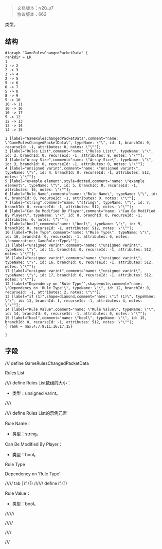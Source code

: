 # <!-- md:samp GameRulesChangedPacketData -->

> 文档版本：r/20_u7<br/>协议版本：662

<!-- md:samp GameRulesChangedPacketData -->类型。

## 结构

```viz
digraph "GameRulesChangedPacketData" {
rankdir = LR
1
1 -> 2
2 -> 3
3 -> 4
2 -> 5
5 -> 6
6 -> 7
5 -> 8
8 -> 9
5 -> 10
10 -> 11
10 -> 16
10 -> 17
5 -> 12
12 -> 13
13 -> 14
14 -> 15

1 [label="GameRulesChangedPacketData",comment="name: \"GameRulesChangedPacketData\", typeName: \"\", id: 1, branchId: 0, recurseId: -1, attributes: 0, notes: \"\""];
2 [label="Rules List",comment="name: \"Rules List\", typeName: \"\", id: 2, branchId: 0, recurseId: -1, attributes: 8, notes: \"\""];
3 [label="Array Size",comment="name: \"Array Size\", typeName: \"\", id: 3, branchId: 0, recurseId: -1, attributes: 0, notes: \"\""];
4 [label="unsigned varint",comment="name: \"unsigned varint\", typeName: \"\", id: 4, branchId: 0, recurseId: -1, attributes: 512, notes: \"\""];
5 [label="example element",style=dotted,comment="name: \"example element\", typeName: \"\", id: 5, branchId: 0, recurseId: -1, attributes: 16, notes: \"\""];
6 [label="Rule Name",comment="name: \"Rule Name\", typeName: \"\", id: 6, branchId: 0, recurseId: -1, attributes: 0, notes: \"\""];
7 [label="string",comment="name: \"string\", typeName: \"\", id: 7, branchId: 0, recurseId: -1, attributes: 512, notes: \"\""];
8 [label="Can Be Modified By Player",comment="name: \"Can Be Modified By Player\", typeName: \"\", id: 8, branchId: 0, recurseId: -1, attributes: 0, notes: \"\""];
9 [label="bool",comment="name: \"bool\", typeName: \"\", id: 9, branchId: 0, recurseId: -1, attributes: 512, notes: \"\""];
10 [label="Rule Type",comment="name: \"Rule Type\", typeName: \"\", id: 10, branchId: 0, recurseId: -1, attributes: 0, notes: \"enumeration: GameRule::Type\""];
11 [label="unsigned varint",comment="name: \"unsigned varint\", typeName: \"\", id: 11, branchId: 0, recurseId: -1, attributes: 512, notes: \"\""];
16 [label="unsigned varint",comment="name: \"unsigned varint\", typeName: \"\", id: 16, branchId: 0, recurseId: -1, attributes: 512, notes: \"\""];
17 [label="unsigned varint",comment="name: \"unsigned varint\", typeName: \"\", id: 17, branchId: 0, recurseId: -1, attributes: 512, notes: \"\""];
12 [label="Dependency on 'Rule Type'",shape=note,comment="name: \"Dependency on 'Rule Type'\", typeName: \"\", id: 12, branchId: 0, recurseId: -1, attributes: 2, notes: \"\""];
13 [label="if (1)",shape=diamond,comment="name: \"if (1)\", typeName: \"\", id: 13, branchId: 1, recurseId: -1, attributes: 4, notes: \"\""];
14 [label="Rule Value",comment="name: \"Rule Value\", typeName: \"\", id: 14, branchId: 0, recurseId: -1, attributes: 0, notes: \"\""];
15 [label="bool",comment="name: \"bool\", typeName: \"\", id: 15, branchId: 0, recurseId: -1, attributes: 512, notes: \"\""];
{ rank = max;4;7;9;11;16;17;15}

}

```

## 字段

/// define
GameRulesChangedPacketData

Rules List

//// define
Rules List数组的大小：<!-- md:samp unsigned varint -->

- 类型：unsigned varint。


////


//// define
Rules List的示例元素

Rule Name：<!-- md:samp string -->

- 类型：string。

Can Be Modified By Player：<!-- md:samp bool -->

- 类型：bool。

Rule Type

Dependency on 'Rule Type'

///// tab | if (1)
////// define
if (1)

Rule Value：<!-- md:samp bool -->

- 类型：bool。


//////

/////



////



///
